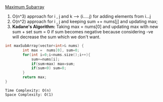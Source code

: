 [Maximum Subarray](https://leetcode.com/problems/maximum-subarray/)

1. O(n^3) approach for i , j and k --> (i.....j) for adding elements from i...j
2. O(n^2) approach for i , j and keeping sum += nums[j] and updating max;
3. **Kadane's Algorithm:** Taking max = nums[0] and updating max with new sum + set sum = 0 if sum becomes negative because considering -ve will decrease the sum which we don't want.

```cpp
int maxSubArray(vector<int>& nums) {
        int max =  nums[0], sum=0;
        for(int i=0;i<nums.size();i++){
            sum+=nums[i];
            if(sum>max) max=sum;
            if(sum<0) sum=0;
        }
        return max;
}
```

```text
Time Complexity: O(n)
Space Complexity: O(1)
```


